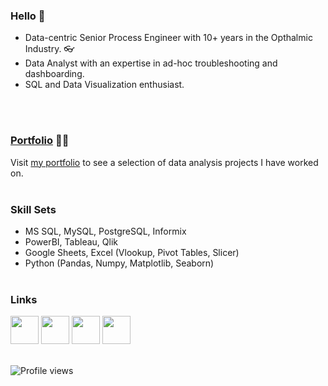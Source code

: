 ### Hello 👾

- Data-centric Senior Process Engineer with 10+ years in the Opthalmic Industry. 👓
- Data Analyst with an expertise in ad-hoc troubleshooting and dashboarding.
- SQL and Data Visualization enthusiast. 

<br></br>
### [Portfolio]([url](https://github.com/3mirk/Portfolio)) 👨‍🔧
Visit [my portfolio](https://github.com/3mirk/Portfolio) to see a selection of data analysis projects I have worked on.
<br></br>
### Skill Sets
- MS SQL, MySQL, PostgreSQL, Informix
- PowerBI, Tableau, Qlik
- Google Sheets, Excel (Vlookup, Pivot Tables, Slicer)
- Python (Pandas, Numpy, Matplotlib, Seaborn)
<br></br>
### Links
[<img src="https://github.com/3mirk/3mirk/assets/106506098/80700b39-4246-4e7a-ba35-684db38170bb" width="45" height="45">](https://www.linkedin.com/in/ahmetemirkara/) 
[<img src="https://github.com/3mirk/3mirk/assets/106506098/097f6a31-bf9f-48f0-9393-27ed6c908b73" width="45" height="45">](https://public.tableau.com/app/profile/ahmet.emir.kara/)
[<img src="https://github.com/3mirk/3mirk/assets/106506098/468221e7-2920-4e7e-95e8-484973b582ad" width="45" height="45">](https://www.kaggle.com/ahmetemirkara)
[<img src="https://github.com/3mirk/3mirk/assets/106506098/9742305f-d929-43f0-91a2-31aa9eaae0c1" width="45" height="45">](https://github.com/3mirk/)
<br></br>

![Profile views](https://komarev.com/ghpvc/?username=3mirk&color=green)



<!--
**3mirk/3mirk** is a ✨ _special_ ✨ repository because its `README.md` (this file) appears on your GitHub profile.

Here are some ideas to get you started:

- 🔭 I’m currently working on ...
- 🌱 I’m currently learning ...
- 👯 I’m looking to collaborate on ...
- 🤔 I’m looking for help with ...
- 💬 Ask me about ...
- 📫 How to reach me: ...
- 😄 Pronouns: ...
- ⚡ Fun fact: ...
-->
